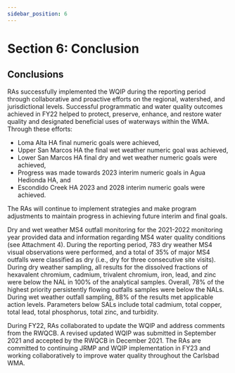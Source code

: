 ```yaml
---
sidebar_position: 6
---
```


# Section 6: Conclusion
## Conclusions
RAs successfully implemented the WQIP during the reporting period through collaborative and proactive efforts on the regional, watershed, and jurisdictional levels. Successful programmatic and water quality outcomes achieved in FY22 helped to protect, preserve, enhance, and restore water quality and designated beneficial uses of waterways within the WMA. Through these efforts:
- Loma Alta HA final numeric goals were achieved,
- Upper San Marcos HA the final wet weather numeric goal was achieved,
- Lower San Marcos HA final dry and wet weather numeric goals were achieved,
- Progress was made towards 2023 interim numeric goals in Agua Hedionda HA, and
- Escondido Creek HA 2023 and 2028 interim numeric goals were achieved.

The RAs will continue to implement strategies and make program adjustments to maintain progress in achieving future interim and final goals.

Dry and wet weather MS4 outfall monitoring for the 2021-2022 monitoring year provided data and information regarding MS4 water quality conditions (see Attachment 4). During the reporting period, 783 dry weather MS4 visual observations were performed, and a total of 35% of major MS4 outfalls were classified as dry (i.e., dry for three consecutive site visits). During dry weather sampling, all results for the dissolved fractions of hexavalent chromium, cadmium, trivalent chromium, iron, lead, and zinc were below the NAL in 100% of the analytical samples. Overall, 78% of the highest priority persistently flowing outfalls samples were below the NALs. During wet weather outfall sampling, 88% of the results met applicable action levels. Parameters below SALs include total cadmium, total copper, total lead, total phosphorus, total zinc, and turbidity.

During FY22, RAs collaborated to update the WQIP and address comments from the RWQCB. A revised updated WQIP was submitted in September 2021 and accepted by the RWQCB in December 2021. The RAs are committed to continuing JRMP and WQIP implementation in FY23 and working collaboratively to improve water quality throughout the Carlsbad WMA.